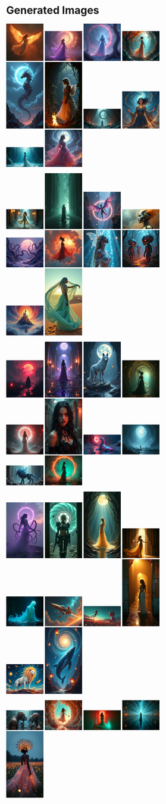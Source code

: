 # Generated Images



<img src="2025_07_22_01.png" width="100"/> <img src="2025_07_22_02.png" width="100"/> <img src="2025_07_22_03.png" width="100"/> <img src="2025_07_22_04.png" width="100"/> <img src="2025_07_22_05.png" width="100"/> <img src="2025_07_22_06.png" width="100"/> <img src="2025_07_22_07.png" width="100"/> <img src="2025_07_22_08.png" width="100"/> <img src="2025_07_22_09.png" width="100"/> <img src="2025_07_22_10.png" width="100"/>

<img src="2025_07_22_11.png" width="100"/> <img src="2025_07_22_12.png" width="100"/> <img src="2025_07_22_13.png" width="100"/> <img src="2025_07_22_14.png" width="100"/> <img src="2025_07_22_15.png" width="100"/> <img src="2025_07_22_16.png" width="100"/> <img src="2025_07_22_17.png" width="100"/> <img src="2025_07_22_18.png" width="100"/> <img src="2025_07_22_19.png" width="100"/> <img src="2025_07_22_20.png" width="100"/>

<img src="2025_07_22_21.png" width="100"/> <img src="2025_07_22_22.png" width="100"/> <img src="2025_07_22_23.png" width="100"/> <img src="2025_07_22_24.png" width="100"/> <img src="2025_07_22_25.png" width="100"/> <img src="2025_07_22_26.png" width="100"/> <img src="2025_07_22_27.png" width="100"/> <img src="2025_07_22_28.png" width="100"/> <img src="2025_07_22_29.png" width="100"/> <img src="2025_07_22_30.png" width="100"/>

<img src="2025_07_22_31.png" width="100"/> <img src="2025_07_22_32.png" width="100"/> <img src="2025_07_22_33.png" width="100"/> <img src="2025_07_22_34.png" width="100"/> <img src="2025_07_22_35.png" width="100"/> <img src="2025_07_22_36.png" width="100"/> <img src="2025_07_22_37.png" width="100"/> <img src="2025_07_22_38.png" width="100"/> <img src="2025_07_22_39.png" width="100"/> <img src="2025_07_22_40.png" width="100"/>

<img src="2025_07_22_41.png" width="100"/> <img src="2025_07_22_42.png" width="100"/> <img src="2025_07_22_43.png" width="100"/> <img src="2025_07_22_44.png" width="100"/> <img src="2025_07_22_45.png" width="100"/>